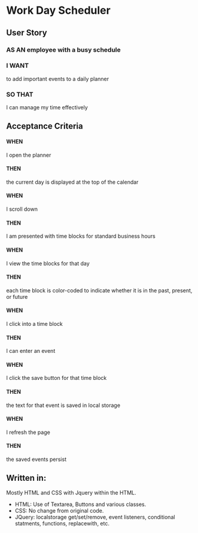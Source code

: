 <h1>Work Day Scheduler</h1>
<h2>User Story</h2>
<h3>AS AN employee with a busy schedule</h3>
<h3>I WANT</h3> to add important events to a daily planner
<h3>SO THAT</h3> I can manage my time effectively

<h2>Acceptance Criteria</h2>
<h4>WHEN</h4> I open the planner
<h4>THEN</h4> the current day is displayed at the top of the calendar
<h4>WHEN</h4> I scroll down
<h4>THEN</h4> I am presented with time blocks for standard business hours
<h4>WHEN</h4> I view the time blocks for that day
<h4>THEN</h4> each time block is color-coded to indicate whether it is in the past, present, or future
<h4>WHEN</h4> I click into a time block
<h4>THEN</h4> I can enter an event
<h4>WHEN</h4> I click the save button for that time block
<h4>THEN</h4> the text for that event is saved in local storage
<h4>WHEN</h4> I refresh the page
<h4>THEN</h4> the saved events persist

<h2>Written in:</h2>
Mostly HTML and CSS with Jquery within the HTML.
<br>
<ul>
  <li>HTML: Use of Textarea, Buttons and various classes.</li>
  <li>CSS: No change from original code.</li>
  <li>JQuery: localstorage get/set/remove, event listeners, conditional statments, functions, replacewith, etc.</li>
</ul>
